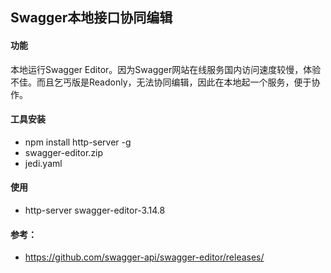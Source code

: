 ## Swagger本地接口协同编辑

#### 功能

本地运行Swagger Editor。因为Swagger网站在线服务国内访问速度较慢，体验不佳。而且乞丐版是Readonly，无法协同编辑，因此在本地起一个服务，便于协作。

#### 工具安装

- npm install http-server -g
- swagger-editor.zip
- jedi.yaml

#### 使用

- http-server swagger-editor-3.14.8

#### 参考：
- https://github.com/swagger-api/swagger-editor/releases/

